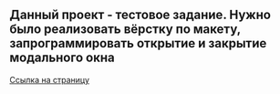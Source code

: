 ## Данный проект - тестовое задание. Нужно было реализовать вёрстку по макету, запрограммировать открытие и закрытие модального окна ##
[Ссылка на страницу](https://turalinov.github.io/modal/ "Ссылка на страницу выполненного задания")
